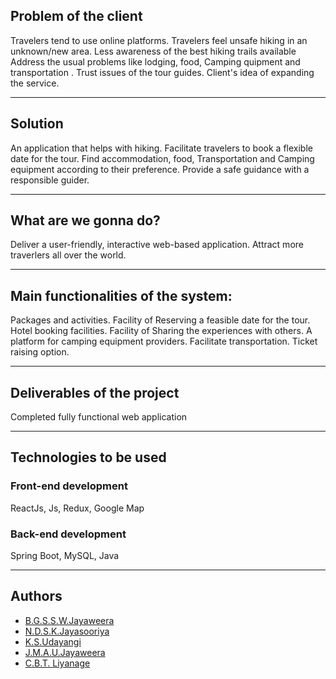 
## Problem of the client
Travelers tend to use online platforms. 
Travelers feel unsafe hiking in an unknown/new area. 
Less awareness of the best hiking trails available
Address the usual problems like lodging, food, Camping quipment and transportation .
Trust issues of the tour guides.
Client's idea of expanding the service.


---

## Solution 
An application that helps with hiking.
Facilitate travelers to book a flexible date for the tour.
Find accommodation, food, Transportation and Camping equipment according to their preference.
Provide a safe guidance with a responsible guider.

---

## What are we gonna do?
Deliver a user-friendly, interactive web-based application. Attract more traverlers all over the world.

---

## Main functionalities of the system:
Packages and activities. 
Facility of Reserving a feasible date for the tour. 
Hotel booking facilities. 
Facility of Sharing the experiences with others.
A platform for camping equipment providers.
Facilitate transportation.
Ticket raising option.

---

## Deliverables of the project
Completed  fully functional web application

---

## Technologies to be used
### Front-end development
ReactJs,
Js,
Redux,
Google Map

### Back-end development
Spring Boot,
MySQL,
Java

---
## Authors
* [B.G.S.S.W.Jayaweera](https://github.com/jayaweera2)
* [N.D.S.K.Jayasooriya](https://github.com/ShiranthaKellum)
* [K.S.Udayangi](https://github.com/sathyaudayangi)
* [J.M.A.U.Jayaweera](https://github.com/AvishiJayaweera)
* [C.B.T. Liyanage](https://github.com/CHATHURALIYANAGE1997)
